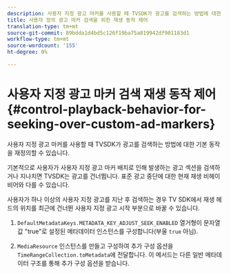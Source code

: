 ```yaml
---
description: 사용자 지정 광고 마커를 사용할 때 TVSDK가 광고를 검색하는 방법에 대한 기본 동작을 재정의할 수 있습니다.
title: 사용자 정의 광고 마커 검색을 위한 재생 동작 제어
translation-type: tm+mt
source-git-commit: 89bdda1d4bd5c126f19ba75a819942df901183d1
workflow-type: tm+mt
source-wordcount: '155'
ht-degree: 0%

---
```



# 사용자 지정 광고 마커 검색 재생 동작 제어{#control-playback-behavior-for-seeking-over-custom-ad-markers}

사용자 지정 광고 마커를 사용할 때 TVSDK가 광고를 검색하는 방법에 대한 기본 동작을 재정의할 수 있습니다.

기본적으로 사용자가 사용자 지정 광고 마커 배치로 인해 발생하는 광고 섹션을 검색하거나 지나치면 TVSDK는 광고를 건너뜁니다. 표준 광고 중단에 대한 현재 재생 비헤이비어와 다를 수 있습니다.

사용자가 하나 이상의 사용자 지정 광고를 지난 후 검색하는 경우 TV SDK에서 재생 헤드의 위치를 최근에 건너뛴 사용자 지정 광고 시작 부분으로 바꿀 수 있습니다.

1. `DefaultMetadataKeys.METADATA_KEY_ADJUST_SEEK_ENABLED` 열거형이 문자열 값 &quot;true&quot;로 설정된 메타데이터 인스턴스를 구성합니다(부울 `true` 아님).

1. `MediaResource` 인스턴스를 만들고 구성하여 추가 구성 옵션을 `TimeRangeCollection.toMetadata`에 전달합니다. 이 메서드는 다른 일반 메타데이터 구조를 통해 추가 구성 옵션을 받습니다.


